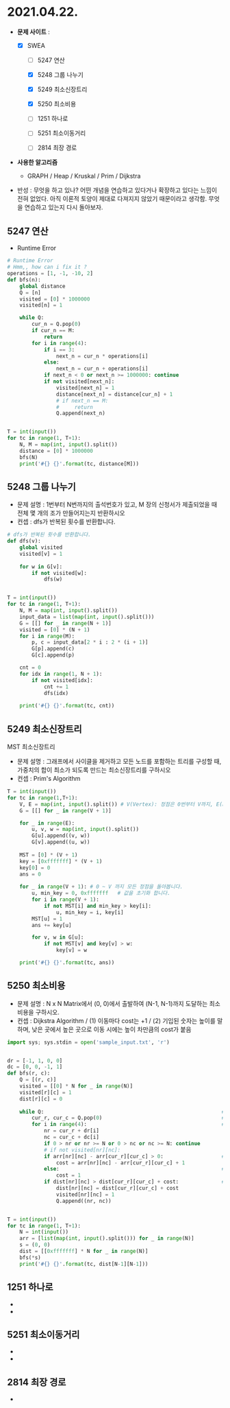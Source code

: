 # 2021.04.22.

- **문제 사이트** : 
  - [x] SWEA
    - [ ] 5247 연산
    - [x] 5248 그룹 나누기
    - [x] 5249 최소신장트리
    - [x] 5250 최소비용
    - [ ] 1251 하나로
    - [ ] 5251 최소이동거리
    - [ ] 2814 최장 경로


- **사용한 알고리즘**
  - GRAPH / Heap / Kruskal / Prim / Dijkstra

- 반성 : 무엇을 하고 있나? 어떤 개념을 연습하고 있다거나 확장하고 있다는 느낌이 전혀 없었다. 아직 이론적 토양이 제대로 다져지지 않았기 때문이라고 생각함. 무엇을 연습하고 있는지 다시 돌아보자.



## 5247 연산

- Runtime Error

```python
# Runtime Error
# Hmm,, how can i fix it ?
operations = [1, -1, -10, 2]
def bfs(n):
    global distance
    Q = [n]
    visited = [0] * 1000000
    visited[n] = 1

    while Q:
        cur_n = Q.pop(0)
        if cur_n == M:
            return
        for i in range(4):
            if i == 3:
                next_n = cur_n * operations[i]
            else:
                next_n = cur_n + operations[i]
            if next_n < 0 or next_n >= 1000000: continue
            if not visited[next_n]:
                visited[next_n] = 1
                distance[next_n] = distance[cur_n] + 1
                # if next_n == M:
                #     return
                Q.append(next_n)


T = int(input())
for tc in range(1, T+1):
    N, M = map(int, input().split())
    distance = [0] * 1000000
    bfs(N)
    print('#{} {}'.format(tc, distance[M]))

```



## 5248 그룹 나누기

- 문제 설명 : 1번부터 N번까지의 출석번호가 있고, M 장의 신청서가 제출되었을 때 전체 몇 개의 조가 만들어지는지 반환하시오
- 컨셉 : dfs가 반복된 횟수를 반환합니다.

```python
# dfs가 반복된 횟수를 반환합니다.
def dfs(v):
    global visited
    visited[v] = 1
    
    for w in G[v]:
        if not visited[w]:
            dfs(w)


T = int(input())
for tc in range(1, T+1):
    N, M = map(int, input().split())
    input_data = list(map(int, input().split()))
    G = [[] for _ in range(N + 1)]
    visited = [0] * (N + 1)
    for i in range(M):
        p, c = input_data[2 * i : 2 * (i + 1)]
        G[p].append(c)
        G[c].append(p)

    cnt = 0
    for idx in range(1, N + 1):
        if not visited[idx]:        
            cnt += 1
            dfs(idx)
            
    print('#{} {}'.format(tc, cnt))
```



## 5249 최소신장트리

MST 최소신장트리

- 문제 설명 : 그래프에서 사이클을 제거하고 모든 노드를 포함하는 트리를 구성할 때, 가중치의 합이 최소가 되도록 만드는 최소신장트리를 구하시오
- 컨셉 : Prim's Algorithm

```python
T = int(input())
for tc in range(1,T+1):
    V, E = map(int, input().split()) # V(Vertex): 정점은 0번부터 V까지, E(Edge): 간선의 수
    G = [[] for _ in range(V + 1)]

    for _ in range(E):
        u, v, w = map(int, input().split())
        G[u].append((v, w))
        G[v].append((u, w))
    
    MST = [0] * (V + 1)
    key = [0xfffffff] * (V + 1)
    key[0] = 0
    ans = 0
    
    for _ in range(V + 1): # 0 ~ V 까지 모든 정점을 돌아봅니다.
        u, min_key = 0, 0xfffffff   # 값을 초기화 합니다.
        for i in range(V + 1):
            if not MST[i] and min_key > key[i]:
                u, min_key = i, key[i]
        MST[u] = 1
        ans += key[u]

        for v, w in G[u]:
            if not MST[v] and key[v] > w:
                key[v] = w

    print('#{} {}'.format(tc, ans))

```



## 5250 최소비용

- 문제 설명 : N x N Matrix에서 (0, 0)에서 출발하여 (N-1, N-1)까지 도달하는 최소 비용을 구하시오.
- 컨셉 : Dijkstra Algorithm / (1) 이동마다 cost는 +1 / (2) 기입된 숫자는 높이를 말하며, 낮은 곳에서 높은 곳으로 이동 시에는 높이 차만큼의 cost가 붙음

```python
import sys; sys.stdin = open('sample_input.txt', 'r')


dr = [-1, 1, 0, 0]
dc = [0, 0, -1, 1]
def bfs(r, c):
    Q = [(r, c)]
    visited = [[0] * N for _ in range(N)]
    visited[r][c] = 1
    dist[r][c] = 0
    
    while Q:                                                          # BFS 시작
        cur_r, cur_c = Q.pop(0)                                       # 자료구조 : 큐
        for i in range(4):                                            # 4방향을 돌아다닙니다.
            nr = cur_r + dr[i]
            nc = cur_c + dc[i]
            if 0 > nr or nr >= N or 0 > nc or nc >= N: continue
            # if not visited[nr][nc]:   
            if arr[nr][nc] - arr[cur_r][cur_c] > 0:                   # 경사를 올라간다면 cost를 더해줍니다.
                cost = arr[nr][nc] - arr[cur_r][cur_c] + 1
            else:                                                     # 아니라면 그대로 +1
                cost = 1
            if dist[nr][nc] > dist[cur_r][cur_c] + cost:              # 다음지역과 현재지역 + cost를 비교합니다.
                dist[nr][nc] = dist[cur_r][cur_c] + cost
                visited[nr][nc] = 1
                Q.append((nr, nc))


T = int(input())
for tc in range(1, T+1):
    N = int(input())
    arr = [list(map(int, input().split())) for _ in range(N)]
    s = (0, 0)
    dist = [[0xfffffff] * N for _ in range(N)]
    bfs(*s)
    print('#{} {}'.format(tc, dist[N-1][N-1]))
```



## 1251 하나로

- 
- 



## 5251 최소이동거리

- 
- 



## 2814 최장 경로

- 

